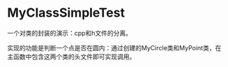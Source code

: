 # MyClassSimpleTest
一个对类的封装的演示：cpp和h文件的分离。

实现的功能是判断一个点是否在圆内：通过创建的MyCircle类和MyPoint类，在主函数中包含这两个类的头文件即可实现调用。
